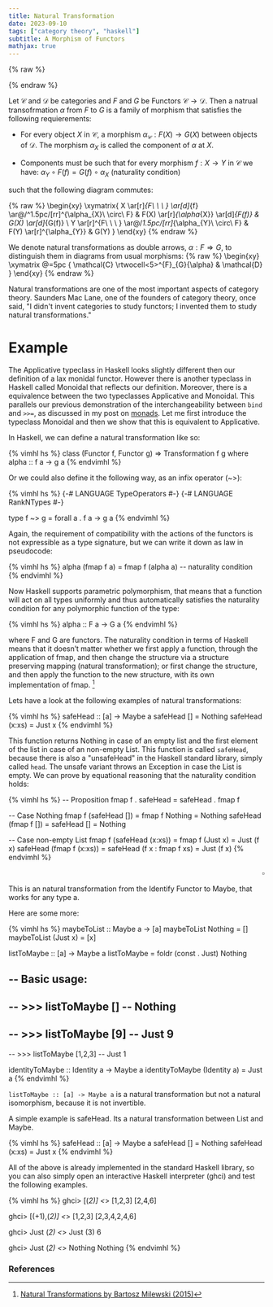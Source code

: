 ```yaml
---
title: Natural Transformation
date: 2023-09-10
tags: ["category theory", "haskell"]
subtitle: A Morphism of Functors
mathjax: true
---
```

{% raw %}
<script>
  MathJax = {
    loader: {
      load: ['[custom]/xypic.js'],
      paths: {custom: 'https://beuke.org/js'}
    },
    tex: {
      packages: {'[+]': ['xypic']}
    }
  };
</script>

<script id="MathJax-script" async src="https://cdn.jsdelivr.net/npm/mathjax@3.1.4/es5/tex-chtml-full.js"></script>
<script>
window.addEventListener('load', function() {
   document.querySelectorAll("mjx-xypic-object").forEach( (x) => (x.style.color = "var(--darkreader-text--text"));
   document.querySelectorAll("mjx-math > mjx-xypic > svg > g").forEach(x => x.setAttribute("stroke", "var(--darkreader-text--text"))
})
</script>

</style>
{% endraw %}

<!-- <br> -->
<!-- <img src="/images/applicative.png" onclick="window.open(this.src)"> -->
<!-- The source as dot is next to image. Compile with: dot -Tsvg typeclasses.dot -o typeclasses.svg -->
<!-- <br> -->

Let $\mathcal{C}$ and $\mathcal{D}$ be categories and $F$ and $G$ be Functors $\mathcal{C} \rightarrow \mathcal{D}$. Then a natrual transofrmation $\alpha$ from $F$ to $G$ is a family of morphism that satisfies the following requierements:

* For every object $X$ in $\mathcal{C}$, a morphism $\alpha_{\mathcal{C}} : F(X) \rightarrow G(X)$ between objects of $\mathcal{D}$. The morphism $\alpha_{X}$ is called the component of $\alpha$ at $X$.

* Components must be such that for every morphism $f : X \rightarrow Y$ in $\mathcal{C}$ we have: $\alpha_{Y} \circ F(f) = G(f) \circ \alpha_{X}$ (naturality condition)


<!-- A natural tansformation $\phi : F \Rightarrow G$ kk -->
such that the following diagram commutes:

{% raw %}
\begin{xy}
\xymatrix{
X \ar[r]_{F\ \ \ } \ar[d]_{f} \ar@/^1.5pc/[rr]^{\alpha_{X}\ \circ\ F} & F(X) \ar[r]_{\alpha_{X}} \ar[d]_{F(f)} & G(X) \ar[d]_{G(f)} \\
Y \ar[r]^{F\ \ \ } \ar@/_1.5pc/[rr]_{\alpha_{Y}\ \circ\ F}  & F(Y) \ar[r]^{\alpha_{Y}}  & G(Y)
}
\end{xy}
{% endraw %}

We denote natural transformations as double arrows, $\alpha : F \Rightarrow G$, to distinguish them in diagrams from usual morphisms:
{% raw %}
\begin{xy}
\xymatrix @=5pc {
\mathcal{C} \rtwocell<5>^{F}_{G}{\alpha} & \mathcal{D}
}
\end{xy}
{% endraw %}

<!-- \mathcal{C} \ar@/^1pc/[rr]^{alpha} && \mathcal{D} -->





Natural transformations are one of the most important aspects of category theory. Saunders Mac Lane, one of the founders of category theory, once said, "I didn't invent categories to study functors; I invented them to study natural transformations."


# Example

The Applicative typeclass in Haskell looks slightly different then our definition of a lax monidal functor. However there is another typeclass in Haskell called Monoidal that reflects our definition. Moreover, there is a equivalence between the two typeclasses Applicative and Monoidal. This parallels our previous demonstration of the interchangeability between `bind` and `>>=`, as discussed in my post on [monads](/monad). Let me first introduce the typeclass Monoidal and then we show that this is equivalent to Applicative.


In Haskell, we can define a natural transformation like so:

{% vimhl hs %}
class (Functor f, Functor g) => Transformation f g where
    alpha :: f a -> g a
{% endvimhl %}

Or we could also define it the following way, as an infix operator (~>):

{% vimhl hs %}
{-# LANGUAGE TypeOperators #-}
{-# LANGUAGE RankNTypes    #-}

type f ~> g = forall a . f a -> g a
{% endvimhl %}

Again, the requirement of compatibility with the actions of the functors is not expressible as a type signature, but we can write it down as law in pseudocode:

{% vimhl hs %}
alpha (fmap f a) = fmap f (alpha a) -- naturality condition
{% endvimhl %}

<!-- The `forall a` is optional in Haskell  -->
<!-- In Haskell, we usually omit the forall quantifier when there’s no danger of confusion. Any signature that contains a type variable is automatically universally quantified over it. -->
Now Haskell supports parametric polymorphism, that means that a function will act on all types uniformly and thus automatically satisfies the naturality condition for any polymorphic function of the type:

{% vimhl hs %}
alpha :: F a -> G a
{% endvimhl %}

where F and G are functors. The naturality condition in terms of Haskell means that it doesn’t matter whether we first apply a function, through the application of fmap, and then change the structure via a structure preserving mapping (natural transformation); or first change the structure, and then apply the function to the new structure, with its own implementation of fmap. [^1] 

Lets have a look at the following examples of natural transformations:

{% vimhl hs %}
safeHead :: [a] -> Maybe a
safeHead [] = Nothing
safeHead (x:xs) = Just x
{% endvimhl %}

This function returns Nothing in case of an empty list and the first element of the list in case of an non-empty List. This function is called `safeHead`, because there is also a "unsafeHead" in the Haskell standard library, simply called `head`. The unsafe variant throws an Exception in case the List is empty. We can prove by equational reasoning that the naturality condition holds:


{% vimhl hs %}
-- Proposition
fmap f . safeHead = safeHead . fmap f

-- Case Nothing
fmap f (safeHead []) = fmap f Nothing = Nothing
safeHead (fmap f []) = safeHead [] = Nothing

-- Case non-empty List
fmap f (safeHead (x:xs)) = fmap f (Just x) = Just (f x)
safeHead (fmap f (x:xs)) = safeHead (f x : fmap f xs) = Just (f x)
{% endvimhl %}
<div align="right">

$\square$
</div>


<!-- Require Import List. -->
<!-- Import ListNotations. -->
<!-- Require Import FunInd. -->
<!-- Require Import Coq.Init.Datatypes. -->

<!-- Definition safeHead {A : Type} (l : list A): option A := -->
<!--   match l with -->
<!--   | [] => None -->
<!--   | x :: _ => Some x -->
<!--   end. -->

<!-- (* fmap Definition of Maybe *) -->
<!-- (* Definition fmap {A B : Type} (f : A -> B) (l : option A) : option B := -->
<!--   match l with -->
<!--   | None => None -->
<!--   | Some x => Some (f x) -->
<!--   end. *) -->

<!-- (* fmap Definition of List *) -->
<!-- Fixpoint fmap' {A B : Type} (f : A -> B) (l : list A) : list B := -->
<!--   match l with -->
<!--   | [] => [] -->
<!--   | x :: xs => f x :: fmap' f xs -->
<!--   end. -->

<!-- Inductive Maybe (A:Type) : Type := -->
<!--   | Just : A -> Maybe A -->
<!--   | Nothing : Maybe A. -->

<!-- Arguments Just {A} a. -->
<!-- Arguments Nothing {A}. -->

<!-- Definition maybe_fmap (A B:Type) (f:A->B) (o : Maybe A) : Maybe B := -->
<!--   match o with -->
<!--     | Just a => @Just B (f a) -->
<!--     | Nothing => @Nothing B -->
<!--   end. -->

<!-- Class Functor (F : Type -> Type) := { -->
<!--   fmap : forall {A B : Type}, (A -> B) -> F A -> F B -->
<!-- }. -->

<!-- #[local] -->
<!-- Instance Maybe_Functor : Functor option := -->
<!-- { -->
<!--   fmap A B f x := match x with -->
<!--                    | None => None -->
<!--                    | Some y => Some (f y) -->
<!--                    end -->
<!-- }. -->

<!-- Fixpoint fmap_list {A B : Type} (f: A -> B) (xs: list A) : list B := -->
<!--   match xs with -->
<!--   | nil => nil -->
<!--   | cons y ys => cons (f y) (fmap_list f ys) -->
<!--   end. -->

<!-- #[local] -->
<!-- Instance List_Functor : Functor list := { -->
<!--   fmap A B f l := fmap_list f l -->
<!-- }. -->

<!-- Functional Scheme safeHead_ind := Induction for safeHead Sort Prop. -->

<!-- Lemma fmap_safeHead : -->
<!--   forall (A B : Type) (f : A -> B) (l : list A), -->
<!--      fmap f (safeHead l) = safeHead (fmap f l). -->
<!-- Proof. -->
<!--   intros A B f l. -->
<!--   functional induction (safeHead l); simpl; auto. -->
<!-- Qed. -->

This is an natural transformation from the Identify Functor to Maybe, that works for any type a.

Here are some more:

{% vimhl hs %}
maybeToList  :: Maybe a -> [a]
maybeToList  Nothing   = []
maybeToList  (Just x)  = [x]

listToMaybe :: [a] -> Maybe a
listToMaybe = foldr (const . Just) Nothing

-- Basic usage:
--
-- >>> listToMaybe []
-- Nothing
--
-- >>> listToMaybe [9]
-- Just 9
--
-- >>> listToMaybe [1,2,3]
-- Just 1


identityToMaybe :: Identity a -> Maybe a
identityToMaybe (Identity a) = Just a
{% endvimhl %}


`listToMaybe :: [a] -> Maybe a` is a natural transformation but not a natural isomorphism, because it is not invertible.


A simple example is safeHead. Its a natural transformation between List and Maybe.

{% vimhl hs %}
safeHead :: [a] -> Maybe a
safeHead [] = Nothing
safeHead (x:xs) = Just x
{% endvimhl %}

All of the above is already implemented in the standard Haskell library, so you can also simply open an interactive Haskell interpreter (ghci) and test the following examples.

{% vimhl hs %}
ghci> [(*2)] <*> [1,2,3]
[2,4,6]

ghci> [(+1),(*2)] <*> [1,2,3]
[2,3,4,2,4,6]

ghci> Just (*2) <*> Just (3)
6

ghci> Just (*2) <*> Nothing
Nothing
{% endvimhl %}

### References

[^0]: The diagram displayed at the top of this post is a modified version of Brent Yorgey's [Typeclassopedia diagram](https://wiki.haskell.org/File:Typeclassopedia-diagram.png)
[^1]: [Natural Transformations by Bartosz Milewski (2015)](https://bartoszmilewski.com/2015/04/07/natural-transformations/)
